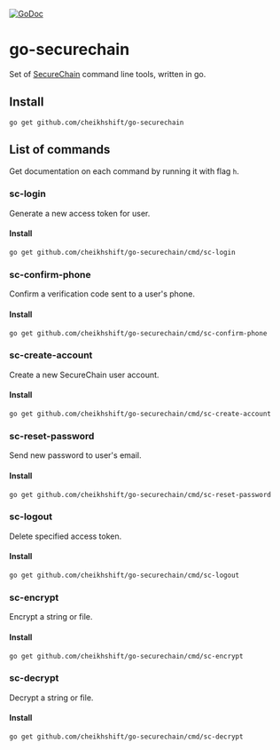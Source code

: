 [![GoDoc](https://godoc.org/github.com/cheikhshift/go-securechain?status.svg)](https://godoc.org/github.com/cheikhshift/go-securechain) 

# go-securechain
Set of [SecureChain](https://sc.gophersauce.com) command line tools, written in go.

## Install

	go get github.com/cheikhshift/go-securechain

## List of commands
Get documentation on each command by running it with flag `h`.

### sc-login
Generate a new access token for user. 

#### Install

	go get github.com/cheikhshift/go-securechain/cmd/sc-login

### sc-confirm-phone
Confirm a verification code sent to a user's phone.

#### Install

	go get github.com/cheikhshift/go-securechain/cmd/sc-confirm-phone

### sc-create-account
Create a new SecureChain user account. 

#### Install

	go get github.com/cheikhshift/go-securechain/cmd/sc-create-account

### sc-reset-password
Send new password to user's email.

#### Install

	go get github.com/cheikhshift/go-securechain/cmd/sc-reset-password

### sc-logout
Delete specified access token.

#### Install

	go get github.com/cheikhshift/go-securechain/cmd/sc-logout

### sc-encrypt
Encrypt a string or file.

#### Install

	go get github.com/cheikhshift/go-securechain/cmd/sc-encrypt

### sc-decrypt
Decrypt a string or file.

#### Install

	go get github.com/cheikhshift/go-securechain/cmd/sc-decrypt



